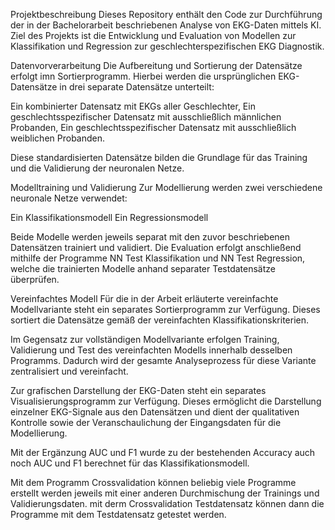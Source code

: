Projektbeschreibung
Dieses Repository enthält den Code zur Durchführung der in der Bachelorarbeit beschriebenen Analyse von EKG-Daten mittels KI. Ziel des Projekts ist die Entwicklung und Evaluation von Modellen zur Klassifikation und Regression zur geschlechterspezifischen EKG Diagnostik.

Datenvorverarbeitung
Die Aufbereitung und Sortierung der Datensätze erfolgt imn Sortierprogramm. Hierbei werden die ursprünglichen EKG-Datensätze in drei separate Datensätze unterteilt:

Ein kombinierter Datensatz mit EKGs aller Geschlechter,
Ein geschlechtsspezifischer Datensatz mit ausschließlich männlichen Probanden,
Ein geschlechtsspezifischer Datensatz mit ausschließlich weiblichen Probanden.

Diese standardisierten Datensätze bilden die Grundlage für das Training und die Validierung der neuronalen Netze.

Modelltraining und Validierung
Zur Modellierung werden zwei verschiedene neuronale Netze verwendet:

Ein Klassifikationsmodell
Ein Regressionsmodell

Beide Modelle werden jeweils separat mit den zuvor beschriebenen Datensätzen trainiert und validiert. Die Evaluation erfolgt anschließend mithilfe der Programme NN Test Klassifikation und NN Test Regression, welche die trainierten Modelle anhand separater Testdatensätze überprüfen.

Vereinfachtes Modell
Für die in der Arbeit erläuterte vereinfachte Modellvariante steht ein separates Sortierprogramm zur Verfügung. Dieses sortiert die Datensätze gemäß der vereinfachten Klassifikationskriterien.

Im Gegensatz zur vollständigen Modellvariante erfolgen Training, Validierung und Test des vereinfachten Modells innerhalb desselben Programms. Dadurch wird der gesamte Analyseprozess für diese Variante zentralisiert und vereinfacht.

Zur grafischen Darstellung der EKG-Daten steht ein separates Visualisierungsprogramm zur Verfügung. Dieses ermöglicht die Darstellung einzelner EKG-Signale aus den Datensätzen und dient der qualitativen Kontrolle sowie der Veranschaulichung der Eingangsdaten für die Modellierung.

Mit der Ergänzung AUC und F1 wurde zu der bestehenden Accuracy auch noch AUC und F1 berechnet für das Klassifikationsmodell.

Mit dem Programm Crossvalidation können beliebig viele Programme erstellt werden jeweils mit einer anderen Durchmischung  der Trainings und Validierungsdaten. mit derm Crossvalidation Testdatensatz können dann die Programme mit dem Testdatensatz getestet werden.
